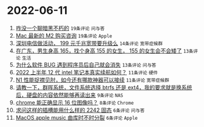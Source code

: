 # 2022-06-11

1. [咋没一个聊暗黑不朽的](https://www.v2ex.com/t/858844) `19条评论` `问与答`
1. [Mac 最新的 M2 购买咨询](https://www.v2ex.com/t/858840) `19条评论` `Apple`
1. [深圳电信做活动， 199 元千兆宽带要升级么](https://www.v2ex.com/t/858861) `14条评论` `宽带症候群`
1. [在广东，男生身高 165，找个身高 155 的女生， 155 的女生会不会矮了](https://www.v2ex.com/t/858865) `13条评论` `生活`
1. [为什么软件 BUG 遇到程序员后自己就会消失](https://www.v2ex.com/t/858849) `13条评论` `问与答`
1. [2022 上半年 12 代 intel 笔记本真实续航如何？](https://www.v2ex.com/t/858857) `11条评论` `硬件`
1. [N1 性能捉襟见肘，如今还有哪款神器可以接续](https://www.v2ex.com/t/858843) `11条评论` `宽带症候群`
1. [请教一下，群晖系统，文件系统选择 btrfs 还是 ext4，我的要求就是换系统后，硬盘的内容依然能够再读出来](https://www.v2ex.com/t/858876) `9条评论` `NAS`
1. [chrome 能正确显示 16 位图像吗？](https://www.v2ex.com/t/858860) `8条评论` `Chrome`
1. [求问这样的插槽能用什么样的 2242 固态](https://www.v2ex.com/t/858888) `6条评论` `问与答`
1. [MacOS apple music 曲库时不时分裂](https://www.v2ex.com/t/858867) `6条评论` `Apple`
